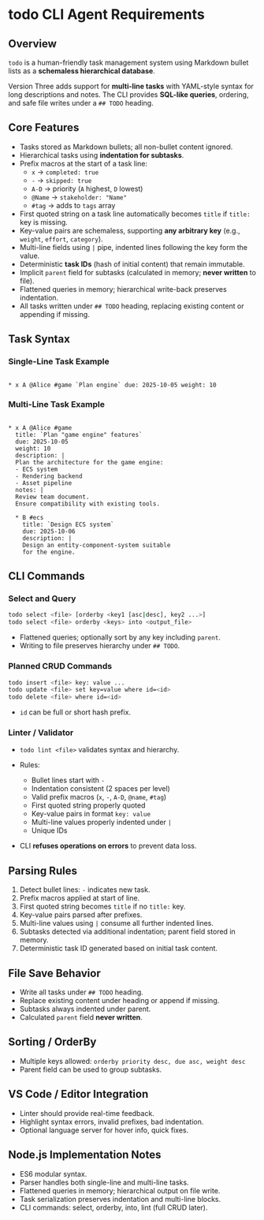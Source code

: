 # todo CLI Agent Requirements

## Overview
`todo` is a human-friendly task management system using Markdown bullet lists as a **schemaless hierarchical database**. 

Version Three adds support for **multi-line tasks** with YAML-style syntax for long descriptions and notes. The CLI provides **SQL-like queries**, ordering, and safe file writes under a `## TODO` heading.

## Core Features
- Tasks stored as Markdown bullets; all non-bullet content ignored.
- Hierarchical tasks using **indentation for subtasks**.
- Prefix macros at the start of a task line:
  - `x` → `completed: true`
  - `-` → `skipped: true`
  - `A-D` → priority (`A` highest, `D` lowest)
  - `@Name` → `stakeholder: "Name"`
  - `#tag` → adds to `tags` array
- First quoted string on a task line automatically becomes `title` if `title:` key is missing.
- Key-value pairs are schemaless, supporting **any arbitrary key** (e.g., `weight`, `effort`, `category`).
- Multi-line fields using `|` pipe, indented lines following the key form the value.
- Deterministic **task IDs** (hash of initial content) that remain immutable.
- Implicit `parent` field for subtasks (calculated in memory; **never written** to file).
- Flattened queries in memory; hierarchical write-back preserves indentation.
- All tasks written under `## TODO` heading, replacing existing content or appending if missing.

## Task Syntax

### Single-Line Task Example
```

* x A @Alice #game `Plan engine` due: 2025-10-05 weight: 10

```

### Multi-Line Task Example
```

* x A @Alice #game
  title: `Plan "game engine" features`
  due: 2025-10-05
  weight: 10
  description: |
  Plan the architecture for the game engine:
  - ECS system
  - Rendering backend
  - Asset pipeline
  notes: |
  Review team document.
  Ensure compatibility with existing tools.

  * B #ecs
    title: `Design ECS system`
    due: 2025-10-06
    description: |
    Design an entity-component-system suitable
    for the engine.

````

## CLI Commands

### Select and Query
```bash
todo select <file> [orderby <key1 [asc|desc], key2 ...>]
todo select <file> orderby <keys> into <output_file>
````

* Flattened queries; optionally sort by any key including `parent`.
* Writing to file preserves hierarchy under `## TODO`.

### Planned CRUD Commands

```bash
todo insert <file> key: value ...
todo update <file> set key=value where id=<id>
todo delete <file> where id=<id>
```

* `id` can be full or short hash prefix.

### Linter / Validator

* `todo lint <file>` validates syntax and hierarchy.
* Rules:

  * Bullet lines start with `-`
  * Indentation consistent (2 spaces per level)
  * Valid prefix macros (`x`, `-`, `A-D`, `@name`, `#tag`)
  * First quoted string properly quoted
  * Key-value pairs in format `key: value`
  * Multi-line values properly indented under `|`
  * Unique IDs
* CLI **refuses operations on errors** to prevent data loss.

## Parsing Rules

1. Detect bullet lines: `-` indicates new task.
2. Prefix macros applied at start of line.
3. First quoted string becomes `title` if no `title:` key.
4. Key-value pairs parsed after prefixes.
5. Multi-line values using `|` consume all further indented lines.
6. Subtasks detected via additional indentation; parent field stored in memory.
7. Deterministic task ID generated based on initial task content.

## File Save Behavior

* Write all tasks under `## TODO` heading.
* Replace existing content under heading or append if missing.
* Subtasks always indented under parent.
* Calculated `parent` field **never written**.

## Sorting / OrderBy

* Multiple keys allowed: `orderby priority desc, due asc, weight desc`
* Parent field can be used to group subtasks.

## VS Code / Editor Integration

* Linter should provide real-time feedback.
* Highlight syntax errors, invalid prefixes, bad indentation.
* Optional language server for hover info, quick fixes.

## Node.js Implementation Notes

* ES6 modular syntax.
* Parser handles both single-line and multi-line tasks.
* Flattened queries in memory; hierarchical output on file write.
* Task serialization preserves indentation and multi-line blocks.
* CLI commands: select, orderby, into, lint (full CRUD later).
